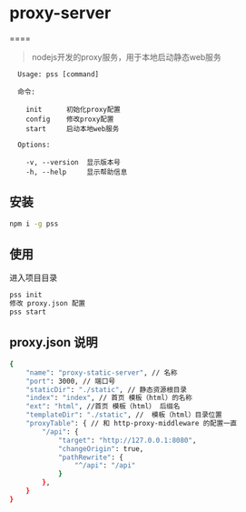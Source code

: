 # proxy-server
====

> nodejs开发的proxy服务，用于本地启动静态web服务

```
  Usage: pss [command]

  命令:

    init      初始化proxy配置
    config    修改proxy配置
    start     启动本地web服务

  Options:

    -v, --version  显示版本号  
    -h, --help     显示帮助信息

```

## 安装

```bash
npm i -g pss
```

## 使用

进入项目目录

```bash
pss init
修改 proxy.json 配置
pss start
```

## proxy.json 说明

```bash
{
	"name": "proxy-static-server", // 名称
	"port": 3000, // 端口号
	"staticDir": "./static", // 静态资源根目录
	"index": "index", // 首页 模板（html）的名称
	"ext": "html", //首页 模板（html） 后缀名
	"templateDir": "./static", //  模板（html）目录位置
	"proxyTable": { // 和 http-proxy-middleware 的配置一直
		"/api": {
			"target": "http://127.0.0.1:8080",
			"changeOrigin": true,
			"pathRewrite": {
				"^/api": "/api"
			}
		},
	}
}

```